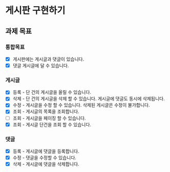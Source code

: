 # 게시판 구현하기

## 과제 목표

### 통합목표

- [X] 게시판에는 게시글과 댓글이 있습니다.
- [X] 댓글 게시글에 달 수 있습니다.

### 게시글

- [X] 등록 - 단 건의 게시글을 올릴 수 있습니다.
- [X] 삭제 - 단 건의 게시글을 삭제 할 수 있습니다. 게시글에 댓글도 동시에 삭제됩니다.
- [X] 수정 - 게시글을 수정 할 수 있습니다. 삭제된 게시글은 수정이 불가합니다.
- [X] 조회 - 게시글의 목록을 조회합니다.
- [ ] 조회 - 게시글을 페이징 할 수 있습니다.
- [X] 조회 - 게시글 단건을 조회 할 수 있습니다.

### 댓글

- [X] 등록 - 게시글에 댓글을 등록합니다.
- [X] 수정 - 댓글을 수정할 수 있습니다.
- [X] 삭제 - 게시글에 댓글을 삭제합니다.